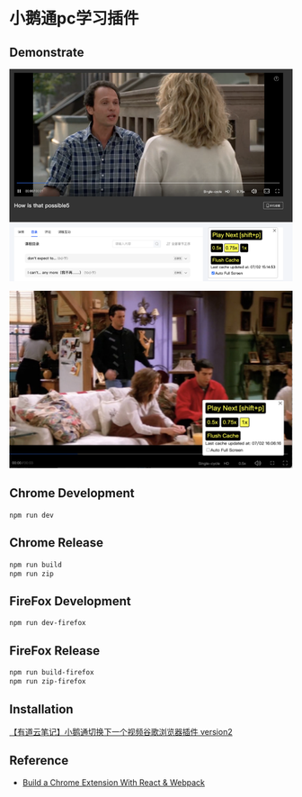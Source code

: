 # 小鹅通pc学习插件

## Demonstrate
![demo](./img/demo1.png)

![demo2](./img/demo_800x600.jpeg)


## Chrome Development
```
npm run dev
```

## Chrome Release
```
npm run build
npm run zip
```

## FireFox Development
```
npm run dev-firefox
```

## FireFox Release
```
npm run build-firefox
npm run zip-firefox
```

## Installation
[【有道云笔记】小鹅通切换下一个视频谷歌浏览器插件 version2](https://note.youdao.com/s/T7iRlY4i)

## Reference
* [Build a Chrome Extension With React & Webpack](https://www.youtube.com/watch?v=8OCEfOKzpAw)